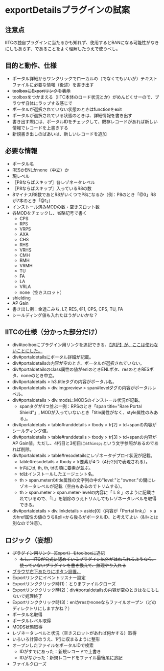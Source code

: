 # exportDetailsプラグインの試案

## 注意点
IITCの独自プラグインに当たるかも知れず、使用するとBANになる可能性がなきにしもあらず、であることをよく理解したうえで使うべし。

## 目的と動作、仕様
- ポータル詳細からワンクリックでローカルの（でなくてもいいが）テキストファイルに必要な情報（後述）を書き出す
- <del>toolboxにExportリンクを表示</del>
- toolboxをつかまえる（IITC本体のロード状況とか）がめんどくせーので、ブラウザ自体にラップする感じで
- ポータルが選択されていない状態のときはfunctionをexit
- ポータルが選択されている状態のときは、詳細情報を書き出す
- 書き出す際には、ポータルIDをチェックして、既存レコードがあれば新しい情報でレコードを上書きする
- 新規書き出しのばあいは、新しいレコードを追加

## 必要な情報
- ポータル名
- RESかENLかnone（中立）か
- 現レベル
- ［P8ならばスキップ］各レゾネータレベル
- ［P8ならばスキップ］入っているR8の数
- 8マイナスR8数であとR8がいくつでP8になるか（例：P8のとき「@0」R8が7本のとき「@1」）
- インストール済みMODの数・空きスロット数
- 各MODをチェックし、省略記号で書く
    - CPS
    - RPS
    - VRPS
    - AXA
    - CHS
    - RHS
    - VRHS
    - CMH
    - RMH
    - VRMH
    - TU
    - FA
    - LA
    - VRLA
    - none（空きスロット）
- shielding
- AP Gain
- 書き出し例：金透こみち, L7, RES, @1, CPS, CPS, TU, FA
- シールディング値も入れたほうがいいかな？

## IITCの仕様（分かった部分だけ）
- div#toolboxにプラグイン用リンクを追記できる。<ins>【追記】が、ここは使わないことにした。</ins>
- div#portaldetailsにポータル詳細が記載。
- div#portaldetailsの内容が空のとき、ポータルが選択されていない。
- div#portaldetailsのclass属性の値がenlのときENLポタ、resのときRESポタ、noneのとき中立。
- div#portaldetails > h3.titleタグの内容がポータル名。
- div#portaldetails > div.imgpreview > span#levelダグの内容がポータルレベル。
- div#portaldetails > div.modsにMODSのインストール状況が記載。
    - spanタグが4つ並ぶ＝例：RPSのとき「span title="Rare Portal Shield"」, MODが入っていないとき「title属性がなく、style属性のみある」。
- div#portaldetails > table#randdetails > tbody > tr[2] > td+spanの内容がシールディング値。
- div#portaldetails > table#randdetails > tbody > tr[3] > td+spanの内容がAP Gain値。ただし、4桁目と3桁目に`&thinsp;`という文字参照があるのであれば削除。
- div#portaldetails > table#resodetailsにレゾネータデプロイ状況が記載。
    - table#resodetails > tbody > tr要素が4つ（4行2列で表現される）。
    - tr内にtd, th, th, tdの順に要素が並ぶ。
    - tdはインストールしたエージェント名。
    - th > span.meterのtitle属性の文字列の中の"level:"と"owner:"の間にレゾネータレベルが記載（空白もあるのでトリムする）。
    - th > span.meter > span.meter-levelの内容に「 L 8 」のように記載されているので、「L」を削除のうえトリムしてもレゾネータレベルを取得できる。
- div#portaldetails > div.linkdetails > aside[0]（内容が「Portal link」） > aのhref属性の値のうち&pll=から後ろがポータルID、と考えてよい（&ll=とは別なので注意）。

## ロジック（妄想）
- <del>プラグイン用リンク（Export）をtoolboxに追記</del>
    - <del>もし、IITCが公式に認めているプラグイン以外がはねられるようなら、使っていないプラグインを書き換えて、無理やり入れる</del>
- <ins>ブラウザ右下あたりにボタン設置。</ins>
- Exportリンクにイベントリスナー設定
- Exportリンククリック時(1)：とりまファイルクローズ
- Exportリンククリック時(2)：div#portaldetailsの内容が空のときはなにもしないで処理終了
- Exportリンククリック時(3)：enlかresかnoneならファイルオープン（どのディレクトリにしますかね？）
- ポータル名取得
- ポータルレベル取得
- MODS状態取得
- レゾネータレベルと状況（空きスロットがあれば何かする）取得
- いろいろ計算のうえ、1行に収まるように整形
- オープンしたファイルをポータルIDで検索
    - IDがすでにあった：新規レコードで上書き
    - IDがなかった：新規レコードをファイル最後尾に追記
- ファイルクローズ

